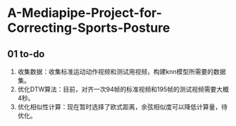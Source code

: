 # A-Mediapipe-Project-for-Correcting-Sports-Posture

## 01 to-do

1. 收集数据：收集标准运动动作视频和测试用视频，构建knn模型所需要的数据集。
2. 优化DTW算法：目前，对齐一次94帧的标准视频和195帧的测试视频需要大概4秒。
3. 优化相似性计算：现在暂时选择了欧式距离，余弦相似度可以降低计算量，待优化。


